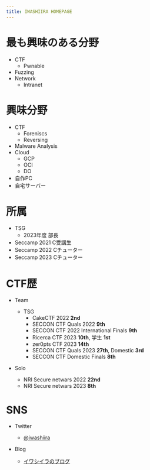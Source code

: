 ```yaml
---
title: IWASHIIRA HOMEPAGE
---
```


# 最も興味のある分野

- CTF
  - Pwnable
- Fuzzing
- Network
  - Intranet

# 興味分野

- CTF
  - Foreniscs
  - Reversing
- Malware Analysis
- Cloud
  - GCP
  - OCI
  - DO
- 自作PC
- 自宅サーバー

# 所属

- TSG
  - 2023年度 部長
- Seccamp 2021 C受講生
- Seccamp 2022 Cチューター
- Seccamp 2023 Cチューター

# CTF歴

- Team
  - TSG
    - CakeCTF 2022 **2nd**
    - SECCON CTF Quals 2022 **9th**
    - SECCON CTF 2022 International Finals **9th**
    - Ricerca CTF 2023 **10th**, 学生 **1st**
    - zer0pts CTF 2023 **14th**
    - SECCON CTF Quals 2023 **27th**, Domestic **3rd**
    - SECCON CTF Domestic Finals **8th**

- Solo
    - NRI Secure netwars 2022 **22nd**
    - NRI Secure netwars 2023 **8th**

# SNS

- Twitter
  - [@iwashiira](https://twitter.com/iwashiira)

- Blog
  - [イワシイラのブログ](https://iwashi-ra.hatenablog.com/)
